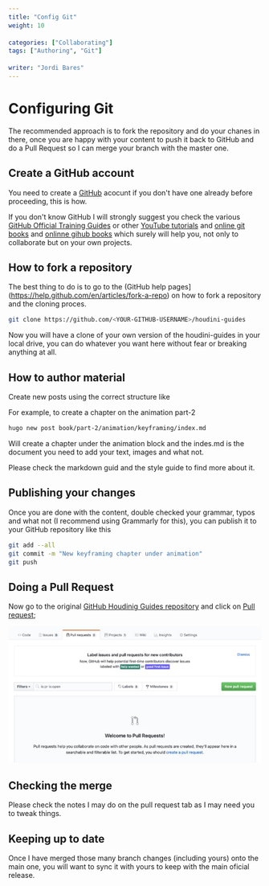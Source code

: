 ```yaml
---
title: "Config Git"
weight: 10

categories: ["Collaborating"]
tags: ["Authoring", "Git"]

writer: "Jordi Bares"
---
```

# Configuring Git

The recommended approach is to fork the repository and do your chanes in there, once you are happy with your content to push it back to GitHub and do a Pull Request so I can merge your branch with the master one.

## Create a GitHub account

You need to create a [GitHub](https://github.com) acocunt if you don't have one already before proceeding, this is how.

If you don't know GitHub I will strongly suggest you check the various [GitHub Official Training Guides](https://www.youtube.com/githubguides) or other [YouTube tutorials](https://www.youtube.com/watch?v=SWYqp7iY_Tc) and [online git books](https://guides.github.com/introduction/flow/) and [onlinne gihub books](https://launchschool.com/books/git/read/introduction) which surely will help you, not only to collaborate but on your own projects.

## How to fork a repository

The best thing to do is to go to the (GitHub help pages](https://help.github.com/en/articles/fork-a-repo) on how to fork a repository and the cloning proces.

```bash
git clone https://github.com/<YOUR-GITHUB-USERNAME>/houdini-guides
```

Now you will have a clone of your own version of the houdini-guides in your local drive, you can do whatever you want here without fear or breaking anything at all.

## How to author material

Create new posts using the correct structure like

For example, to create a chapter on the animation part-2
```bash
hugo new post book/part-2/animation/keyframing/index.md
```

Will create a chapter under the animation block and the indes.md is the document you need to add your text, images and what not.

Please check the markdown guid and the style guide to find more about it.

## Publishing your changes

Once you are done with the content, double checked your grammar, typos and what not (I recommend using Grammarly for this), you can publish it to your GitHub repository like this

```bash
git add --all
git commit -m "New keyframing chapter under animation"
git push
```

## Doing a Pull Request

Now go to the original [GitHub Houdinig Guides repository](https://github.com/jordibares/houdini-guides-website) and click on [Pull request](https://github.com/jordibares/houdini-guides-website/pulls);

![Pull Request Menu][2]


## Checking the merge

Please check the notes I may do on the pull request tab as I may need you to tweak things.


## Keeping up to date

Once I have merged those many branch changes (including yours) onto the main one, you will want to sync it with yours to keep with the main oficial release.

[1]: config-git__1_menu.jpg
[2]: config-git__2_pull-request.jpg



